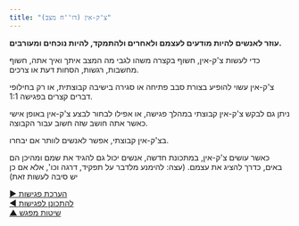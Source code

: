 ```yaml
---
title: "צ'ק-אין (דו''ח מצב)"
---
```



**עוזר לאנשים להיות מודעים לעצמם ולאחרים ולהתמקד, להיות נוכחים ומעורבים.**

כדי לעשות צ'ק-אין, חשוף בקצרה משהו לגבי מה המצב איתך ואיך אתה, חשוף מחשבות, רגשות, הסחות דעת או צרכים.

צ'ק-אין עשוי להופיע בצורת סבב פתיחה או סגירה בישיבה קבוצתית, או רק בחילופי דברים קצרים בפגישה 1:1.

ניתן גם לבקש צ'ק-אין קבוצתי במהלך פגישה, או אפילו לבחור לבצע צ'ק-אין באופן אישי כאשר אתה חושב שזה חשוב עבור הקבוצה.

בצ'ק-אין קבוצתי, אפשר לאנשים לוותר אם יבחרו.

כאשר עושים צ'ק-אין, במתכונת חדשה, אנשים יכול גם להגיד את שמם ומהיכן הם באים, כדרך להציג את עצמם. (עצה: להימנע מלדבר על תפקיד, דרגה וכו', אלא אם כן יש סיבה לעשות זאת)

[&#9654; הערכת פגישות](evaluate-meetings.html)<br/>[&#9664; להתכונן לפגישות](prepare-for-meetings.html)<br/>[&#9650; שיטות מפגש](meeting-practices.html)

